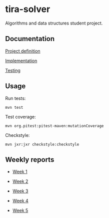 # tira-solver

Algorithms and data structures student project.

## Documentation

[Project definition](https://github.com/gitblast/tira-solver/blob/master/documentation/definition.md)

[Implementation](https://github.com/gitblast/tira-solver/blob/master/documentation/implementation.md)

[Testing](https://github.com/gitblast/tira-solver/blob/master/documentation/testing.md)

## Usage

Run tests:

`mvn test`

Test coverage:

`mvn org.pitest:pitest-maven:mutationCoverage`

Checkstyle:

`mvn jxr:jxr checkstyle:checkstyle`

## Weekly reports

- [Week 1](https://github.com/gitblast/tira-solver/blob/master/documentation/weekly1.md)

- [Week 2](https://github.com/gitblast/tira-solver/blob/master/documentation/weekly2.md)

- [Week 3](https://github.com/gitblast/tira-solver/blob/master/documentation/weekly3.md)

- [Week 4](https://github.com/gitblast/tira-solver/blob/master/documentation/weekly4.md)

- [Week 5](https://github.com/gitblast/tira-solver/blob/master/documentation/weekly5.md)
